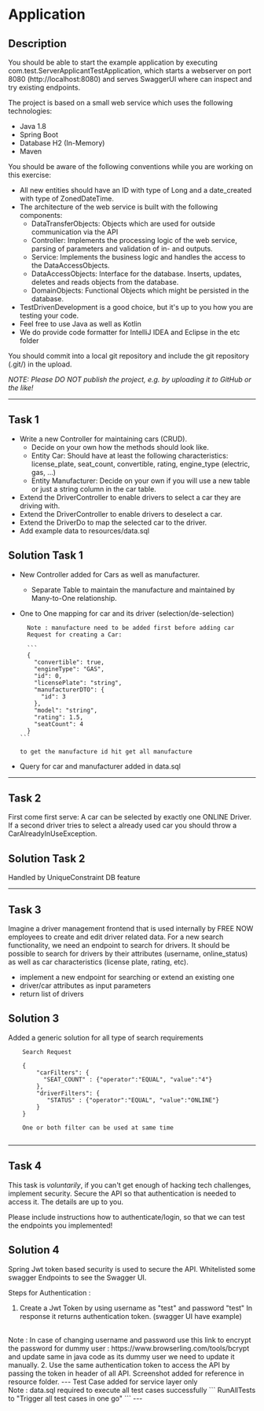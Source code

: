 # Application

##  Description
You should be able to start the example application by executing com.test.ServerApplicantTestApplication, which starts a webserver on port 8080 (http://localhost:8080) and serves SwaggerUI where can inspect and try existing endpoints.

The project is based on a small web service which uses the following technologies:

* Java 1.8
* Spring Boot
* Database H2 (In-Memory)
* Maven


You should be aware of the following conventions while you are working on this exercise:

 * All new entities should have an ID with type of Long and a date_created with type of ZonedDateTime.
 * The architecture of the web service is built with the following components:
 	* DataTransferObjects: Objects which are used for outside communication via the API
    * Controller: Implements the processing logic of the web service, parsing of parameters and validation of in- and outputs.
    * Service: Implements the business logic and handles the access to the DataAccessObjects.
    * DataAccessObjects: Interface for the database. Inserts, updates, deletes and reads objects from the database.
    * DomainObjects: Functional Objects which might be persisted in the database.
 * TestDrivenDevelopment is a good choice, but it's up to you how you are testing your code.
 * Feel free to use Java as well as Kotlin
 * We do provide code formatter for IntelliJ IDEA and Eclipse in the etc folder

You should commit into a local git repository and include the git repository (.git/) in the upload.

_NOTE: Please DO NOT publish the project, e.g. by uploading it to GitHub or the like!_

---


## Task 1
 * Write a new Controller for maintaining cars (CRUD).
   * Decide on your own how the methods should look like.
   * Entity Car: Should have at least the following characteristics: license_plate, seat_count, convertible, rating, engine_type (electric, gas, ...)
   * Entity Manufacturer: Decide on your own if you will use a new table or just a string column in the car table.
 * Extend the DriverController to enable drivers to select a car they are driving with.
 * Extend the DriverController to enable drivers to deselect a car.
 * Extend the DriverDo to map the selected car to the driver.
 * Add example data to resources/data.sql

## Solution Task 1
* New Controller added for Cars as well as manufacturer.
    * Separate Table to maintain the manufacture and maintained by Many-to-One relationship.
* One to One mapping for car and its driver (selection/de-selection)
    <br>
    
        Note : manufacture need to be added first before adding car
        Request for creating a Car:
        
        ```
        {
          "convertible": true,
          "engineType": "GAS",
          "id": 0,
          "licensePlate": "string",
          "manufacturerDTO": {
            "id": 3
          },
          "model": "string",
          "rating": 1.5,
          "seatCount": 4
        }
      ```
      
      to get the manufacture id hit get all manufacture
* Query for car and manufacturer added in data.sql 

---


## Task 2
First come first serve: A car can be selected by exactly one ONLINE Driver. If a second driver tries to select a already used car you should throw a CarAlreadyInUseException.

## Solution Task 2 
Handled by UniqueConstraint DB feature

---


## Task 3
Imagine a driver management frontend that is used internally by FREE NOW employees to create and edit driver related data. For a new search functionality, we need an endpoint to search for drivers. It should be possible to search for drivers by their attributes (username, online_status) as well as car characteristics (license plate, rating, etc).

* implement a new endpoint for searching or extend an existing one
* driver/car attributes as input parameters
* return list of drivers

## Solution 3
Added a generic solution for all type of search requirements

```
    Search Request 
    
    {
        "carFilters": {
          "SEAT_COUNT" : {"operator":"EQUAL", "value":"4"}
        },
        "driverFilters": {
           "STATUS" : {"operator":"EQUAL", "value":"ONLINE"}
        }
    }
    
    One or both filter can be used at same time
    
```

---


## Task 4
This task is _voluntarily_, if you can't get enough of hacking tech challenges, implement security.
Secure the API so that authentication is needed to access it. The details are up to you.

Please include instructions how to authenticate/login, so that we can test the endpoints you implemented!

## Solution 4

Spring Jwt token based security is used to secure the API. 
Whitelisted some swagger Endpoints to see the Swagger UI.

Steps for Authentication : 
1. Create a Jwt Token by using username as "test" and password "test"
In response it returns authentication token. (swagger UI have example)
<br>
Note : In case of changing username and password use this link to encrypt the password for dummy user : 
https://www.browserling.com/tools/bcrypt and update same in java code as its dummy user we need to update it manually. 
2. Use the same authentication token to access the API by passing the token in header of all API. 
Screenshot added for reference in resource folder.
---
Test Case added for service layer only <br>
Note : data.sql required to execute all test cases successfully 
```
RunAllTests to "Trigger all test cases in one go"
``` 
---
